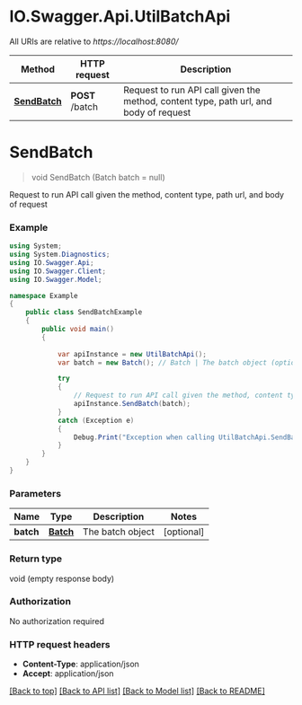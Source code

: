 # IO.Swagger.Api.UtilBatchApi

All URIs are relative to *https://localhost:8080/*

Method | HTTP request | Description
------------- | ------------- | -------------
[**SendBatch**](UtilBatchApi.md#sendbatch) | **POST** /batch | Request to run API call given the method, content type, path url, and body of request


<a name="sendbatch"></a>
# **SendBatch**
> void SendBatch (Batch batch = null)

Request to run API call given the method, content type, path url, and body of request

### Example
```csharp
using System;
using System.Diagnostics;
using IO.Swagger.Api;
using IO.Swagger.Client;
using IO.Swagger.Model;

namespace Example
{
    public class SendBatchExample
    {
        public void main()
        {
            
            var apiInstance = new UtilBatchApi();
            var batch = new Batch(); // Batch | The batch object (optional) 

            try
            {
                // Request to run API call given the method, content type, path url, and body of request
                apiInstance.SendBatch(batch);
            }
            catch (Exception e)
            {
                Debug.Print("Exception when calling UtilBatchApi.SendBatch: " + e.Message );
            }
        }
    }
}
```

### Parameters

Name | Type | Description  | Notes
------------- | ------------- | ------------- | -------------
 **batch** | [**Batch**](Batch.md)| The batch object | [optional] 

### Return type

void (empty response body)

### Authorization

No authorization required

### HTTP request headers

 - **Content-Type**: application/json
 - **Accept**: application/json

[[Back to top]](#) [[Back to API list]](../README.md#documentation-for-api-endpoints) [[Back to Model list]](../README.md#documentation-for-models) [[Back to README]](../README.md)

